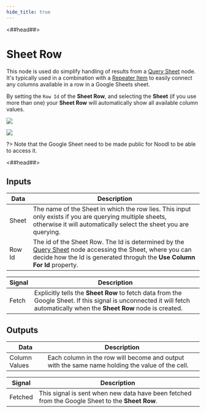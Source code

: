 ```yaml
---
hide_title: true
---
```


<##head##>

# Sheet Row

This node is used do simplify handling of results from a [Query Sheet](/library/modules/gsheets/node-docs/sheet-row) node. It's typically used in a combination with a [Repeater Item](/nodes/ui-controls/repeater-item) to easily connect any columns available in a row in a Google Sheets sheet.

By setting the `Row Id` of the **Sheet Row**, and selecting the **Sheet** (if you use more than one) your **Sheet Row** will automatically show all available column values.

<div className="ndl-image-with-background l">

![](/library/modules/gsheets/node-docs/sheet-row/sheet-row-1.png)

</div>

<div className="ndl-image-with-background l">

![](/library/modules/gsheets/node-docs/sheet-row/sheet-row-2.png)

</div>

?> Note that the Google Sheet need to be made public for Noodl to be able to access it.

<##head##>

## Inputs

| Data                                     | Description                                                                                                                                                                                                                           |
| ---------------------------------------- | ------------------------------------------------------------------------------------------------------------------------------------------------------------------------------------------------------------------------------------- |
| <span className="ndl-data">Sheet</span>  | The name of the Sheet in which the row lies. This input only exists if you are querying multiple sheets, otherwise it will automatically select the sheet you are querying.                                                           |
| <span className="ndl-data">Row Id</span> | The id of the Sheet Row. The Id is determined by the [Query Sheet](/library/modules/gsheets/node-docs/query-sheet) node accessing the Sheet, where you can decide how the Id is generated throguh the **Use Column For Id** property. |

| Signal                                    | Description                                                                                                                                                               |
| ----------------------------------------- | ------------------------------------------------------------------------------------------------------------------------------------------------------------------------- |
| <span className="ndl-signal">Fetch</span> | Explicitly tells the **Sheet Row** to fetch data from the Google Sheet. If this signal is unconnected it will fetch automatically when the **Sheet Row** node is created. |

## Outputs

| Data                                            | Description                                                                                     |
| ----------------------------------------------- | ----------------------------------------------------------------------------------------------- |
| <span className="ndl-data">Column Values</span> | Each column in the row will become and output with the same name holding the value of the cell. |

| Signal                                      | Description                                                                                     |
| ------------------------------------------- | ----------------------------------------------------------------------------------------------- |
| <span className="ndl-signal">Fetched</span> | This signal is sent when new data have been fetched from the Google Sheet to the **Sheet Row**. |

